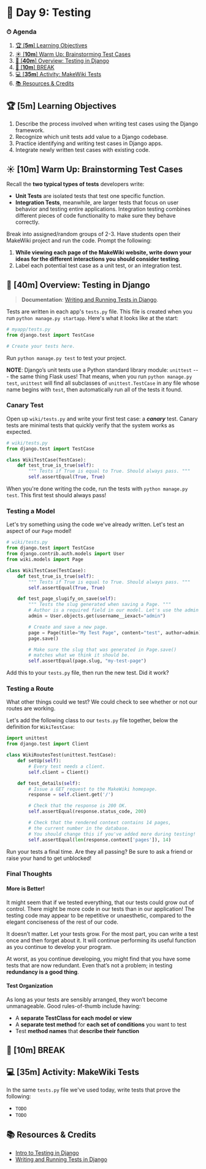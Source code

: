 # 📜 Day 9: Testing

### ⏱ Agenda

1. [🏆 [**5m**] Learning Objectives](#%f0%9f%8f%86-5m-learning-objectives)
2. [☀️ [**10m**] Warm Up: Brainstorming Test Cases](#%e2%98%80%ef%b8%8f-10m-warm-up-brainstorming-test-cases)
3. [📖 [**40m**] Overview: Testing in Django](#%f0%9f%93%96-40m-overview-testing-in-django)
4. [🌴 [**10m**] BREAK](#%f0%9f%8c%b4-10m-break)
5. [💻 [**35m**] Activity: MakeWiki Tests](#%f0%9f%92%bb-35m-activity-makewiki-tests)
6. [📚 Resources & Credits](#%f0%9f%93%9a-resources--credits)

## 🏆 [**5m**] Learning Objectives

1. Describe the process involved when writing test cases using the Django framework.
1. Recognize which unit tests add value to a Django codebase.
1. Practice identifying and writing test cases in Django apps.
1. Integrate newly written test cases with existing code.

## ☀️ [**10m**] Warm Up: Brainstorming Test Cases

Recall the **two typical types of tests** developers write:

- **Unit Tests** are isolated tests that test one specific function.
- **Integration Tests**, meanwhile, are larger tests that focus on user behavior and testing entire applications. Integration testing combines different pieces of code functionality to make sure they behave correctly.

Break into assigned/random groups of 2-3. Have students open their MakeWiki project and run the code. Prompt the following:

1. **While viewing each page of the MakeWiki website, write down your ideas for the different interactions you should consider testing**.
2. Label each potential test case as a unit test, or an integration test.

## 📖 [**40m**] Overview: Testing in Django

> **Documentation**: [Writing and Running Tests in Django].

Tests are written in each app's `tests.py` file. This file is created when you run `python manage.py startapp`. Here's what it looks like at the start:

```python
# myapp/tests.py
from django.test import TestCase

# Create your tests here.
```

Run `python manage.py test` to test your project.

**NOTE**: Django’s unit tests use a Python standard library module: `unittest` --- the same thing Flask uses! That means, when you run `python manage.py test`, `unittest` will find all subclasses of `unittest.TestCase` in any file whose name begins with `test`, then automatically run all of the tests it found.

### Canary Test

Open up `wiki/tests.py` and write your first test case: a **_canary_** test. Canary tests are minimal tests that quickly verify that the system works as expected.

```python
# wiki/tests.py
from django.test import TestCase

class WikiTestCase(TestCase):
    def test_true_is_true(self):
        """ Tests if True is equal to True. Should always pass. """
        self.assertEqual(True, True)
```

When you're done writing the code, run the tests with `python manage.py test`. This first test should always pass!

### Testing a Model

Let's try something using the code we've already written. Let's test an aspect of our `Page` model!

```python
# wiki/tests.py
from django.test import TestCase
from django.contrib.auth.models import User
from wiki.models import Page

class WikiTestCase(TestCase):
    def test_true_is_true(self):
        """ Tests if True is equal to True. Should always pass. """
        self.assertEqual(True, True)

    def test_page_slugify_on_save(self):
        """ Tests the slug generated when saving a Page. """
        # Author is a required field in our model. Let's use the admin user.
        admin = User.objects.get(username__iexact="admin")

        # Create and save a new page.
        page = Page(title="My Test Page", content="test", author=admin)
        page.save()

        # Make sure the slug that was generated in Page.save()
        # matches what we think it should be.
        self.assertEqual(page.slug, "my-test-page")
```

Add this to your `tests.py` file, then run the new test. Did it work?

### Testing a Route

What other things could we test? We could check to see whether or not our routes are working.

Let's add the following class to our `tests.py` file together, below the definition for `WikiTestCase`:

```python
import unittest
from django.test import Client

class WikiRoutesTest(unittest.TestCase):
    def setUp(self):
        # Every test needs a client.
        self.client = Client()

    def test_details(self):
        # Issue a GET request to the MakeWiki homepage.
        response = self.client.get('/')

        # Check that the response is 200 OK.
        self.assertEqual(response.status_code, 200)

        # Check that the rendered context contains 14 pages,
        # the current number in the database.
        # You should change this if you've added more during testing!
        self.assertEqual(len(response.context['pages']), 14)
```

Run your tests a final time. Are they all passing? Be sure to ask a friend or raise your hand to get unblocked!

### Final Thoughts

#### More is Better!

It might seem that if we tested everything, that our tests could grow out of control. There might be more code in our tests than in our application! The testing code may appear to be repetitive or unaesthetic, compared to the elegant conciseness of the rest of our code.

It doesn’t matter. Let your tests grow. For the most part, you can write a test once and then forget about it. It will continue performing its useful function as you continue to develop your program.

At worst, as you continue developing, you might find that you have some tests that are now redundant. Even that’s not a problem; in testing **redundancy is a good thing**.

#### Test Organization

As long as your tests are sensibly arranged, they won’t become unmanageable. Good rules-of-thumb include having:

- A **separate TestClass for each model or view**
- A **separate test method** for **each set of conditions** you want to test
- Test **method names** that **describe their function**

## 🌴 [**10m**] BREAK

## 💻 [**35m**] Activity: MakeWiki Tests

In the same `tests.py` file we've used today, write tests that prove the following:

- `TODO`
- `TODO`

## 📚 Resources & Credits

- [Intro to Testing in Django]
- [Writing and Running Tests in Django]

[Intro to Testing in Django]: https://realpython.com/testing-in-django-part-1-best-practices-and-examples/
[Writing and Running Tests in Django]: https://docs.djangoproject.com/en/2.2/topics/testing/overview/
